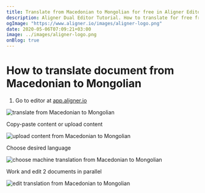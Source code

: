 ```yaml
---
title: Translate from Macedonian to Mongolian for free in Aligner Editor
description: Aligner Dual Editor Tutorial. How to translate for free from Macedonian to Mongolian. Aligner is multilingual document management platform. 
ogImage: "https://www.aligner.io/images/aligner-logo.png"
date: 2020-05-06T07:09:21+03:00
image: ../images/aligner-logo.png
onBlog: true
---
```


# How to translate document from Macedonian to Mongolian

1. Go to editor at [app.aligner.io](https://app.aligner.io "Aligner App web page")

![translate from Macedonian to Mongolian](../aligner-blank-editor.png "translate from Macedonian to Mongolian")

Copy-paste content or upload content

![upload content from Macedonian to Mongolian](../aligner-uploaded-document.png "upload content from Macedonian to Mongolian")

Choose desired language

![choose machine translation from Macedonian to Mongolian](../aligner-language-dropdown.png "choose machine translation from Macedonian to Mongolian")

Work and edit 2 documents in parallel

![edit translation from Macedonian to Mongolian](../aligner-double-sitded-editor.png "edit translation from Macedonian to Mongolian")

